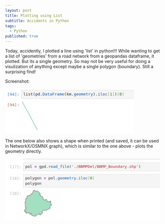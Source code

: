 ```yaml
---
layout: post
title: Plotting using List
subtitle: Accidents in Python
tags:
  - Python
published: true
---
```


Today, accidently, I plotted a line using 'list' in python!!! While wanting to get a list of 'geometries' from a road network from a geopandas dataframe, it plotted. But its a single geometry. So may not be very useful for doing a visulization of anything except maybe a single polygon (boundary). Still a surprising find! 

Screenshot: 

![image](/assets/img/plotting_using_list.png)

The one below also shows a shape when printed (and saved, it can be used in NetworkX/OSMNX graph), which is similar to the one above - plots the geometry directly. 

![image](/assets/img/polygon_shape.png)

